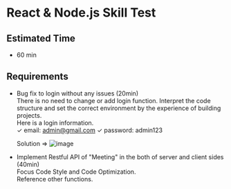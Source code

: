 # React & Node.js Skill Test

## Estimated Time

- 60 min

## Requirements

- Bug fix to login without any issues (20min) <br/>
  There is no need to change or add login function.
  Interpret the code structure and set the correct environment by the experience of building projects. <br/>
  Here is a login information. <br/>
  ✓ email: admin@gmail.com  ✓ password: admin123

  Solution => ![image](https://github.com/user-attachments/assets/99b2f782-f81d-4e5f-8868-8375c6d03304)


- Implement Restful API of "Meeting" in the both of server and client sides (40min)<br/>
  Focus Code Style and Code Optimization. <br/>
  Reference other functions.
